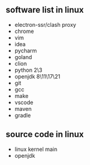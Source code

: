## software list in linux
- electron-ssr/clash proxy
- chrome
- vim
- idea
- pycharm
- goland
- clion
- python 2\3
- openjdk 8\11\17\21
- git
- gcc
- make
- vscode
- maven
- gradle

## source code in linux
- linux kernel main
- openjdk
